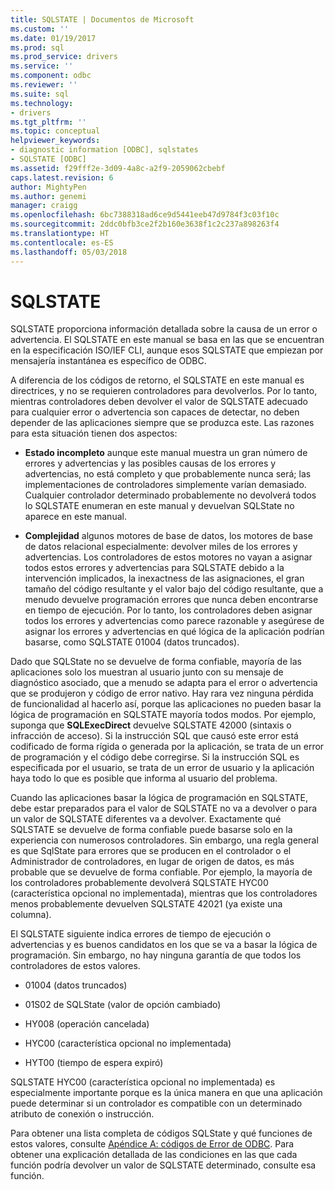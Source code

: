 ```yaml
---
title: SQLSTATE | Documentos de Microsoft
ms.custom: ''
ms.date: 01/19/2017
ms.prod: sql
ms.prod_service: drivers
ms.service: ''
ms.component: odbc
ms.reviewer: ''
ms.suite: sql
ms.technology:
- drivers
ms.tgt_pltfrm: ''
ms.topic: conceptual
helpviewer_keywords:
- diagnostic information [ODBC], sqlstates
- SQLSTATE [ODBC]
ms.assetid: f29fff2e-3d09-4a8c-a2f9-2059062cbebf
caps.latest.revision: 6
author: MightyPen
ms.author: genemi
manager: craigg
ms.openlocfilehash: 6bc7388318ad6ce9d5441eeb47d9784f3c03f10c
ms.sourcegitcommit: 2ddc0bfb3ce2f2b160e3638f1c2c237a898263f4
ms.translationtype: HT
ms.contentlocale: es-ES
ms.lasthandoff: 05/03/2018
---
```

# <a name="sqlstates"></a>SQLSTATE
SQLSTATE proporciona información detallada sobre la causa de un error o advertencia. El SQLSTATE en este manual se basa en las que se encuentran en la especificación ISO/IEF CLI, aunque esos SQLSTATE que empiezan por mensajería instantánea es específico de ODBC.  
  
 A diferencia de los códigos de retorno, el SQLSTATE en este manual es directrices, y no se requieren controladores para devolverlos. Por lo tanto, mientras controladores deben devolver el valor de SQLSTATE adecuado para cualquier error o advertencia son capaces de detectar, no deben depender de las aplicaciones siempre que se produzca este. Las razones para esta situación tienen dos aspectos:  
  
-   **Estado incompleto** aunque este manual muestra un gran número de errores y advertencias y las posibles causas de los errores y advertencias, no está completo y que probablemente nunca será; las implementaciones de controladores simplemente varían demasiado. Cualquier controlador determinado probablemente no devolverá todos lo SQLSTATE enumeran en este manual y devuelvan SQLState no aparece en este manual.  
  
-   **Complejidad** algunos motores de base de datos, los motores de base de datos relacional especialmente: devolver miles de los errores y advertencias. Los controladores de estos motores no vayan a asignar todos estos errores y advertencias para SQLSTATE debido a la intervención implicados, la inexactness de las asignaciones, el gran tamaño del código resultante y el valor bajo del código resultante, que a menudo devuelve programación errores que nunca deben encontrarse en tiempo de ejecución. Por lo tanto, los controladores deben asignar todos los errores y advertencias como parece razonable y asegúrese de asignar los errores y advertencias en qué lógica de la aplicación podrían basarse, como SQLSTATE 01004 (datos truncados).  
  
 Dado que SQLState no se devuelve de forma confiable, mayoría de las aplicaciones solo los muestran al usuario junto con su mensaje de diagnóstico asociado, que a menudo se adapta para el error o advertencia que se produjeron y código de error nativo. Hay rara vez ninguna pérdida de funcionalidad al hacerlo así, porque las aplicaciones no pueden basar la lógica de programación en SQLSTATE mayoría todos modos. Por ejemplo, suponga que **SQLExecDirect** devuelve SQLSTATE 42000 (sintaxis o infracción de acceso). Si la instrucción SQL que causó este error está codificado de forma rígida o generada por la aplicación, se trata de un error de programación y el código debe corregirse. Si la instrucción SQL es especificada por el usuario, se trata de un error de usuario y la aplicación haya todo lo que es posible que informa al usuario del problema.  
  
 Cuando las aplicaciones basar la lógica de programación en SQLSTATE, debe estar preparados para el valor de SQLSTATE no va a devolver o para un valor de SQLSTATE diferentes va a devolver. Exactamente qué SQLSTATE se devuelve de forma confiable puede basarse solo en la experiencia con numerosos controladores. Sin embargo, una regla general es que SqlState para errores que se producen en el controlador o el Administrador de controladores, en lugar de origen de datos, es más probable que se devuelve de forma confiable. Por ejemplo, la mayoría de los controladores probablemente devolverá SQLSTATE HYC00 (característica opcional no implementada), mientras que los controladores menos probablemente devuelven SQLSTATE 42021 (ya existe una columna).  
  
 El SQLSTATE siguiente indica errores de tiempo de ejecución o advertencias y es buenos candidatos en los que se va a basar la lógica de programación. Sin embargo, no hay ninguna garantía de que todos los controladores de estos valores.  
  
-   01004 (datos truncados)  
  
-   01S02 de SQLState (valor de opción cambiado)  
  
-   HY008 (operación cancelada)  
  
-   HYC00 (característica opcional no implementada)  
  
-   HYT00 (tiempo de espera expiró)  
  
 SQLSTATE HYC00 (característica opcional no implementada) es especialmente importante porque es la única manera en que una aplicación puede determinar si un controlador es compatible con un determinado atributo de conexión o instrucción.  
  
 Para obtener una lista completa de códigos SQLState y qué funciones de estos valores, consulte [Apéndice A: códigos de Error de ODBC](../../../odbc/reference/appendixes/appendix-a-odbc-error-codes.md). Para obtener una explicación detallada de las condiciones en las que cada función podría devolver un valor de SQLSTATE determinado, consulte esa función.
